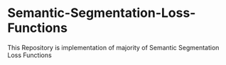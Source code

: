 # Semantic-Segmentation-Loss-Functions
This Repository is implementation of majority of Semantic Segmentation Loss Functions

